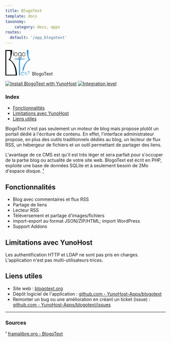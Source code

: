 ```yaml
---
title: BlogoText
template: docs
taxonomy:
    category: docs, apps
routes:
  default: '/app_blogotext'
---
```


<img src="/images/blogotext_logo.png" width="80px" alt="logo de BlogoText"> BlogoText

[![Install BlogoText with YunoHost](https://install-app.yunohost.org/install-with-yunohost.png)](https://install-app.yunohost.org/?app=blogotext) [![Integration level](https://dash.yunohost.org/integration/blogotext.svg)](https://dash.yunohost.org/appci/app/blogotext)

### Index

- [Fonctionnalités]( #fonctionnalités)
- [Limitations avec YunoHost](#limitations-avec-yunohost)
- [Liens utiles](#liens-utiles)

BlogoText n'est pas seulement un moteur de blog mais propose plutôt un portail dédié à l'écriture de contenu. En effet, l'interface administrateur propose, en plus des outils traditionnels dédiés au blog, un lecteur de flux RSS, un hébergeur de fichiers et un outil permettant de partager des liens.

L'avantage de ce CMS est qu'il est très léger et sera parfait pour s'occuper de la partie blog ou actualité de votre site web. BlogoText est écrit en PHP, exploite une base de données SQLite et à seulement besoin de 2Mo d'espace disque. [¹](#sources)

## Fonctionnalités

  + Blog avec commentaires et flux RSS
  + Partage de liens
  + Lecteur RSS
  + Téléversement et partage d'images/fichiers
  + import-export au format JSON/ZIP/HTML; import WordPress
  + Support Addons

## Limitations avec YunoHost

Les authentification HTTP et LDAP ne sont pas pris en charges. L'application n'est pas multi-utilisateurs⋅trices.

## Liens utiles

  + Site web : [blogotext.org](https://blogotext.org)
  + Dépôt logiciel de l'application : [github.com - YunoHost-Apps/blogotext](https://github.com/YunoHost-Apps/blogotext_ynh)
  + Remonter un bug ou une amélioration en créant un ticket (issue) : [github.com - YunoHost-Apps/blogotext/issues](https://github.com/YunoHost-Apps/blogotext_ynh/issues)

------

### Sources

¹ [framalibre.org - BlogoText](https://framalibre.org/content/blogotext)
